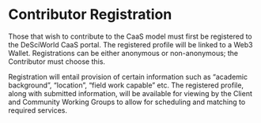 # Contributor Registration

Those that wish to contribute to the CaaS model must first be registered to the DeSciWorld CaaS portal. The registered profile will be linked to a Web3 Wallet. Registrations can be either anonymous or non-anonymous; the Contributor must choose this.&#x20;

Registration will entail provision of certain information such as “academic background”, “location”, “field work capable” etc. The registered profile, along with submitted information, will be available for viewing by the Client and Community Working Groups to allow for scheduling and matching to required services.

